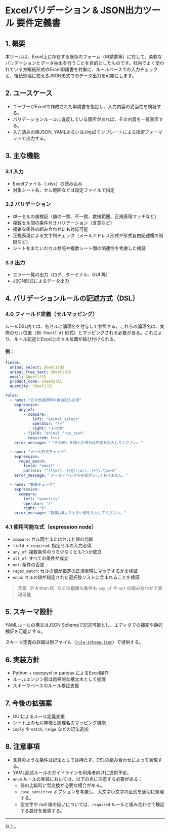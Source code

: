 # Excelバリデーション & JSON出力ツール 要件定義書

## 1. 概要

本ツールは、Excel上に存在する既存のフォーム（申請書等）に対して、柔軟なバリデーションとデータ抽出を行うことを目的としたものです。社内でよく使われている方眼紙形式のExcel申請書を対象に、ルールベースでの入力チェックと、後続処理に使えるJSON形式でのデータ出力を可能にします。

## 2. ユースケース

- ユーザーがExcelで作成された申請書を指定し、入力内容の妥当性を検証する。
- バリデーションルールに違反している箇所があれば、その内容を一覧表示する。
- 入力済みの値JSON, YAMLあるいはJinja2テンプレートによる指定フォーマットで出力する。

## 3. 主な機能

### 3.1 入力

- Excelファイル（.xlsx）の読み込み
- 対象シート名、セル範囲などは設定ファイルで指定

### 3.2 バリデーション

- 単一セルの値検証（値の一致、不一致、数値範囲、正規表現マッチなど）
- 複数セル間の条件付きバリデーション（含意など）
- 複雑な条件の組み合わせにも対応可能
- 正規表現による文字列チェック（メールアドレス形式や形式自由記述欄の制限など）
- シートをまたいだセル参照や複数シート間の関連性を考慮した検証

### 3.3 出力

- エラー一覧の出力（ログ、ターミナル、GUI 等）
- JSON形式によるデータ出力

## 4. バリデーションルールの記述方式（DSL）

### 4.0 フィールド定義（セルマッピング）

ルールDSL内では、各セルに論理名を付与して参照する。これらの論理名は、実際のセル位置（例: `Sheet1!A1` 形式）とマッピングされる必要がある。これにより、ルール記述とExcel上のセル位置が結び付けられる。

#### 例：
```yaml
fields:
  animal_select: Sheet1!B5
  animal_free_text: Sheet1!D5
  email: Sheet1!E5
  product_code: Sheet2!A1
  quantity: Sheet2!B1

rules:
  - name: "その他選択時の自由記入必須"
    expression:
      any_of:
        - compare:
            left: "animal_select"
            operator: "!="
            right: "その他"
        - field: "animal_free_text"
          required: true
    error_message: "「その他」を選んだ場合は内容を記入してください。"

  - name: "メール形式チェック"
    expression:
      regex_match:
        field: "email"
        pattern: "^[\\w\\.-]+@[\\w\\.-]+\\.\\w+$"
    error_message: "メールアドレスの形式が正しくありません。"

  - name: "数量チェック"
    expression:
      compare:
        left: "quantity"
        operator: ">"
        right: "0"
    error_message: "数量は0より大きい値を入力してください。"
```

### 4.1 使用可能な式（expression node）

- `compare`: セル同士またはセルと値の比較
- `field + required`: 指定セルの入力必須
- `any_of`: 複数条件のうち少なくとも1つが成立
- `all_of`: すべての条件が成立
- `not`: 条件の否定
- `regex_match`: セルの値が指定の正規表現にマッチするかを検証
- `enum`: セルの値が指定された選択肢リストに含まれることを検証

> 含意（if A then B）などの複雑な条件も `any_of` や `not` の組み合わせで表現可能

## 5. スキーマ設計

YAMLルールの構文はJSON Schemaで記述可能とし、エディタでの補完や静的検証を可能にする。

スキーマ定義の詳細は別ファイル（[`rule-schema.json`](./rule-schema.json)）で提供する。

## 6. 実装方針

- Python + openpyxl or pandas によるExcel操作
- ルールエンジン部は再帰的な構文木として処理
- スキーマベースのルール検証支援

## 7. 今後の拡張案

- GUIによるルール定義支援
- シート上のセル座標と論理名のマッピング機能
- `imply` や `match`, `range` などの記法追加

## 8. 注意事項

- 含意のような条件は記法としては持たず、DSLの組み合わせによって表現する。
- YAML記述ルールのガイドラインを利用者向けに提供予定。
- `enum` ルールの実装においては、以下の点に注意する必要がある：
  - 値の比較時に型変換が必要な場合がある。
  - `case_sensitive` オプションを考慮し、大文字小文字の区別を適切に処理する。
  - 空文字や null 値の扱いについては、`required` ルールと組み合わせて検証する設計を推奨する。

---

以上。


